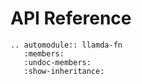 
# API Reference

```{eval-rst}
.. automodule:: llamda-fn
   :members:
   :undoc-members:
   :show-inheritance:
```